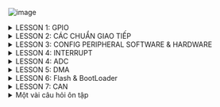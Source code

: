 ![image](https://github.com/NguyenNgocQuyen29/Embedded-System/assets/124705679/06f1c278-6127-4816-9a86-4fa04218a35b)<details><summary>LESSON 1: GPIO</summary>
</p>
  
### Để cấu hình cho ngoại vi GPIO ta follow theo các bước sau: ###
  
  ![image](https://github.com/NguyenNgocQuyen29/Embedded-System/assets/124705679/8b64ddcf-fd3c-4214-b78c-0e90d7be0214)
     
 - **Cấp xung clock cho ngoại vi**: ta nhìn vào diagram của con vi điều khiển ta thấy sử dụng API được cấp sẵn cho từng bus, các ngoại vi trên bus được cấp xung thông qua việc truyền thông số vào các API.
     
      ![image](https://github.com/NguyenNgocQuyen29/Embedded-System/assets/124705679/011fe33b-f1ee-42d7-83c3-b939150eb278)

    - Ví dụ: nếu bạn muốn sử dụng chân PA2 thì bạn phải cấp xung cho GPIO, muốn cấp xung cho GPIO thì phải cấp xung cho bus mà GPIO treo lên là APB2.
    - Trong VDK STM32 thì thanh ghi dùng để cấp clock là thanh ghi **RCC**
    - Mình sử dụng thư viện chuẩn, cú pháp để cấp/không cấp clock cho một ngoại vi là: **RCC_@PeriphClockCmd(A, B)** , với @ là tên bus mà mình muốn cấp clock(AHB, APB1, APB2), A là ngoại vi mà mình muốn cấp
 clock(RCC_APB2Periph_GPIOC,....), B là cho phép cấp/không cấp (ENABLE,...).
- **Cấu hình GPIO**: GPIO có các tham số đó là pin, mode, speed.
  - Pin: là chân mà bạn muốn dùng( 0->15)
  - Mode: loại chức năng mà bạn muốn dùng, 2 chức năng cơ bản nhất của GPIO chính là Input và Output. Cú pháp để dùng: **GPIO_Mode_Out_PP** //push-
    
    👀👀Input:(đầu vào) có nhiều loại ví dụ như **floating, input_pullup, input_pulldown**
       - floating : tín hiệu trên chân GPIO mặc định ở trạng thái không xác định thường phụ thuộc vào nguồn ở bên 
       - input_pullup: dùng điện trở kéo lên nguồn, trạng thái mặc định là 1.
       - input_pulldown: dùng điện trở kéo xuống đất, trạng thái mặc định là 0.
         
    *Để hiểu rõ hơn thì nôn na là: ví dụ bạn có 1 nút nhấn đi, bạn để trạng thái mặc định là 1(tức là chưa làm gì thì trạng thái nó là 1), khi tác động trạng thái nó là 0. Lúc đó bạn thiết kế bài toán
là nhấn nút led sẽ sáng thì làm sao nó biết được là bạn nhấn nút? thì lúc đó nếu nó nhận được tín hiệu 0(tức là có sự thay đổi trạng thái từ 0 về 1) thì nó sẽ thực hiện lệnh bật đèn.*

    👀👀Output: ở ví dụ trên thì nút nhấn là input và led là output, output có 2 loại đó là opendrain và push-pull(pull-up & pull-down).
       - open drain: Khi sử dụng mode Push-pull thì trong đó nó cấu hình sẵn một điện trở rồi(kéo lên hoặc kéo xuống) nhưng ở I2C nó đã có sẵn điện trở kéo lên rồi, nên dùng OD để không cần điện trở kéo cho vi điều khiển nữa. Tại vì mình đã có điện trở kéo lên rồi giờ config thêm nó sẽ gây xung đột 
         
       - push pull: cũng có 2 chế độ **pull-up & pull-down** giống ở phía trên.
         
    *Khi nào dùng opendrain và khi nào dùng push-pull? Khi bạn muốn on/off,pwm thì dùng push. Còn opendrain thì với những giao thức nào ở trạng thái mặc định của nó đã có trở kéo lên nguồn rồi thì trong vi điều khiển ko cần dùng nữa ví dụ:làm việc với giao thức I2C 😊*

  - Speed: tốc độ đáp ứng thì tùy mình thôi.
    
  **Vấn đề đặt ra ở đây là? trong một chương trình mình muốn dùng 1 lúc nhiều chân đi chẳng lẻ lần nào mình cũng gọi các tham số ra , như thế sẽ rất chi là mệt, nên để tối ưu thì mình sẽ tạo 1 struct mà nó
    có cùng tính chất như:mode, pin, speed. Trong thư viện chuẩn, struct đó có tên là** GPIO_InitTypeDef. Struct là một kiểu dữ liệu nên mình sẽ khai báo 1 biến và dùng biến đó trỏ tới các tham số trong struct. Các cấuhình sẽ lưu giá trị vào biến đó.
Vậy là đã cấu hình cho 1 chân đã xong, và mình sẽ truyền 2 tham số đó là **tên GPIO**:GPIO cần dùng và **cấu hình mình vừa mới config**: con trỏ tới biến đó.

</p>

</details>


<details><summary>LESSON 2: CÁC CHUẨN GIAO TIẾP</summary>
<p>
  
### 1.Truyền nhận dữ liệu ##
Việc truyền nhận dữ liệu thực chất là việc truyền nhận các tín hiệu điện áp biểu diễn cho các bit, điện áp được truyền nhận trên các chân của Vi điều khiển. 

![image](https://github.com/NguyenNgocQuyen29/Embedded-System/assets/124705679/835ae92d-4018-4b5d-a82c-ed16c9e2bf43)
**Câu hỏi được đặt ra ở đây là :ví dụ 2 bit liền kề nó có cùng mức điện áp thì làm sao MCU nhận biết được đó là 2 bit?** => Đó là lí do tại sao có các kiểu giao tiếp sau đây.
### 2.SPI - Serial Peripheral Interface ##
SPI 
  >- Là chuẩn giao tiếp nối tiếp(các bit sẽ được truyền đi lần lượt) đồng bộ.
  >- Hoạt động ở chế độ song công(ở cùng thời điểm có thể vừa truyền vừa nhận).
  >- Sử dụng 4 dây.
![image](https://github.com/NguyenNgocQuyen29/Embedded-System/assets/124705679/6fcc1cb1-7746-4101-94ba-497b05fcc2a8)

>- SCK: Serial Clock. Thiết bị tạo clock là master và cung cấp clock cho slave. Sở dỉ là giao tiếp đồng bộ vì kiểu master và slave có chung 1 dây SCK để điều khiển truyền hay nhận của 2 thiết bị.
>- MOSI: Master Out Slave In . Tín hiệu tạo bởi master và Slave nhận tín hiệu.
>- MISO: Master In Slave Out. Tín hiệu tạo bởi Slave và Master nhận tín hiệu
>- SS: Select Slave. Chọn thiết bị Slave để giao tiếp. Để chọn được thì *Master kéo đường SS tương ứng xuống mức 0(bình thường SS ở mức 1)*.
*Giao tiếp bằng chân chọn chip*
Quá trình truyền nhận SPI:
 ![image](https://github.com/NguyenNgocQuyen29/Embedded-System/assets/124705679/d4ed44ed-206e-4517-93eb-ea22abf7cb8d)

![image](https://github.com/NguyenNgocQuyen29/Embedded-System/assets/124705679/bafed7bc-b5ab-4869-968b-a773cd95aaa6)

    - Bắt đầu truyền nhận master sẽ kéo chân CS của slave xuống 0 để báo hiệu quá trình truyền nhận.
    - Clock sẽ được cấp bởi master ,mỗi xung clock thì Master sẽ truyền 1 bit cho slave và slave cũng truyền 1bit cho master.
    - Các thanh ghi cập nhật giá trị truyền nhận và dịch 1 bit.
    - truyền cho tới khi hết 8 bit.

Các mode của SPI: trạng thái các xung Clock được xác định dựa vào CPOL và CPHA"
- CPOL:
   + Bằng 0 thì lúc mặc định là 0. Muốn tạo ra clock để báo hiệu truyền nhận thì ta kéo nó từ 0 lên 1 rồi về 0 là tạo ra 1 xung clock để truyền nhận 1 bit
   + Bằng 1 thì lúc mặc định là 1. Muốn tạo ra clock để báo hiệu truyềnn nhận thì ta kéo nó từ 1 xuống 0 rồi về 1 là tạo ra 1 xung clock để truyền nhận 1 bit.
- CPHA:
   + Bằng 0: tức là mình đưa bit vào trước mới cấp clock.
   + Bằng 1: tức là mình cấp clock rồi mới đưa bit vào.

### 3.I2C - Inter-Integrated Circuit ##
I2C:
![image](https://github.com/NguyenNgocQuyen29/Embedded-System/assets/124705679/d6784c65-8f3b-4f47-adcc-47d9da5e31e0)

  >- Hoạt động ở chế độ bán song công(tức là tại một thời điểm thì nó chỉ có thể truyền hoặc nhận, nếu muốn nhận phải đợi truyền xong).
  >- Sử dụng 2 dây: SCL, SDA, 2 dây này được gắn vào điện trở kéo lên nguồn.
***Bán song công vì: nó chỉ có 2 dây 1 là SCL(clock) và 1 dây là SDA để truyền, chỉ có 1 dây nên không thể 1 lúc mà vừa truyền vừa nhận dữ liệu được.****
- I2C nó không truyền theo từng bit giống như SPI mà nó sẽ truyền theo từng frame
- I2C giao tiếp bằng địa chỉ
Data frame của I2C:

![image](https://github.com/NguyenNgocQuyen29/Embedded-System/assets/124705679/a13d7528-9d93-4dbd-8c29-2b970a5d46a6)

  >- Đầu tiên phải có start condition( SDA kéo xuống mức 0 trước SCL để tạo ra tín hiệu, bình thường 2 dây này ở mức 1 tại vì nó được gắn vào điện trở kéo lên nguồn).
  >- Tiếp theo là 7 or 10 bit địa chỉ(tùy thuộc vào chip) và ***1 bit R/W***.
  >- Phải gửi địa chỉ vì nó cùng 1 lúc truyền nhận nhiều thiết bị, để phân biệt chúng thì mỗi con phải có 1 địa chỉ, khi nó truyền bit địa chỉ thì tất cả sẽ được nhận m, thiết bị nào ứng với địa chỉ đó thì sẽ biết là sắp có quá trình truyền/nhận. Còn bit R/W để nó nói với slave tương ứng với địa chỉ đó là nó sẽ truyền hay đọc dữ liệu(0:Read là master sẽ đọc được trạng thái của Slave, 1.Write:master viết data cho slave).
 
Ví dụ:
![image](https://github.com/NguyenNgocQuyen29/Embedded-System/assets/124705679/81902655-4b05-4d0c-8f14-77b57f254d18)

Ở ví dụ này Master truyền đi *0b10101111* tức là 7 bit địa chỉ và 1 bit W(1). Khi truyèn đến tất cẩ slave, nó readSDA ghi vào 1 thanh ghi, lấy thanh ghi đó >> 1(bỏ biến R/W ra) sau đó ^ với address của mỗi con
Nếu kết quả là 0 thì tức là địa chỉ của slave đó và thực hiện việc truyền data. (chú ý: 2 số giống nhau ^ sẽ bằng 0, còn khác nhau thì bằng 1).

  >- Bit cuối cùng là ACK để slave báo hiệu cho Master biết là slave đã nhận tín hiệu(báo hiệu bằng cách kéo đường SDA xuống ).
![image](https://github.com/NguyenNgocQuyen29/Embedded-System/assets/124705679/df9f5768-cf91-4a9e-ad48-14924c5a729e)

Nếu mà Slave đã nhận data rồi thì phải truyền lại 1 bit gọi là ACK(=0) bit này truyền lên SDA, lúc này Master thành input để đọc giá trị slave gửi tới(bit ACK), nếu mà Master đọc giá trị của SDA là 1 thì là truyền thất bại, phải tryền cái khác hoặc gửi lại. Tóm lại là mỗi lần truyền 8bit thì Master đổi chức năng thành input để đọc xem slave đã nhận được hay chưa.

  >- Sau khi thực hiện xong quá trình truyền nhận thì kết thúc phải có **stop condition** SCL kéo lên 1 trước.

![image](https://github.com/NguyenNgocQuyen29/Embedded-System/assets/124705679/aa2d8985-ea32-4e7a-9154-3e4defbd5f23)


**Note: Giao tiếp đồng bộ là giữa các thiết bị truyền nhận có xung clock, còn không có thì là giao tiếp bất đồng bộ, UART là một ví dụ**


### 3.UART - Universal Asynchronous Receiver-Transmitter ##
Không giống như SPI,I2C có thể thực hiện một lúc nhiều thiết bị, còn UART chỉ 2 thiết bị với nhau(giao tiếp 1 - 1)
Tại vì bất đồng bộ nên để 2 chủ thể có thể biết mà tương tác với nhau thì dựa vào **baudrate**. Khác baudrate vẫn truyền được nhưng dư liệu truyền, nhận sẽ bị sai.
UART :
>- Bất đồng bộ.
>- 2 dây TX,RX
>- Hoạt động song công.

Truyền theo frame gồm 8 bit
![image](https://github.com/NguyenNgocQuyen29/Embedded-System/assets/124705679/c1e16ab0-4776-4897-8865-eb6f9cd1dcbc)

- Để bắt đầu truyền nhận khi có Start Bit(kéo TX từ 1->0).
- 5 đến 9 bit dữ liệu.
- 0 to 1 Parity bit (bit chẵn lẻ).
   + Bit chẵn lẻ kiểm tra xem dữ liệu nhận đúng hay chưa.
   + Quy luật chẵn: nếu tổng số bit 1 là số chẵn thì bit đó là 0, còn quy luật lẻ là nếu tổng sốt bit lẻ là số chẵn thì thêm số 1.
- 1 hoặc 2 stop bit(kéo chân Rx lên 1).

***So sánh UART, SPI, I2C***

![144962711_249915713337702_340587713684986630_n](https://github.com/NguyenNgocQuyen29/Embedded-System/assets/124705679/bda29e02-1576-4909-9c86-33fc4b3c336b)

</p>

</details>

<details><summary>LESSON 3: CONFIG PERIPHERAL SOFTWARE & HARDWARE</summary>
</p>

## a. I2C SOFTWARE (GPIO)
Các bước để thực hiện I2C software

![image](https://github.com/NguyenNgocQuyen29/Embedded-System/assets/124705679/66ad7dc7-24b9-4da4-8677-72acd0979ef0)

*Hàm truyền*:

![image](https://github.com/NguyenNgocQuyen29/Embedded-System/assets/124705679/ef56abe0-268d-44cb-a07a-14d6b4c10cee)


        #include "stm32f10x_gpio.h"             // Device:StdPeriph Drivers:GPIO
        #include "stm32f10x_rcc.h"              // Device:StdPeriph Drivers:RCC
        #include "stm32f10x_tim.h"              // Device:StdPeriph Drivers:TIM
        
        #define I2C_SCL    GPIO_Pin_6
        #define I2C_SDA    GPIO_Pin_7
        
        #define I2C_GPIO   GPIOB
        
        
        
        #define WRITE_SDA_0       GPIO_ResetBits(I2C_GPIO,I2C_SDA)
        #define WRITE_SDA_1       GPIO_SetBits(I2C_GPIO,I2C_SDA)
        #define WRITE_SCL_0       GPIO_ResetBits(I2C_GPIO,I2C_SCL)
        #define WRITE_SCL_1       GPIO_SetBits(I2C_GPIO,I2C_SCL)
        #define READ_SDA_VAL      GPIO_ReadInputDataBit(I2C_GPIO,I2C_SDA)
        
        typedef enum{
          NOT_OK = 0,
          OK
        }status;
        typedef enum{
          NACK = 0,
          ACK
        }ACK_Bit;
        void delay_us(uint32_t delay){
          TIM_SetCounter(TIM2,0);
          while(TIM_GetCounter(TIM2)<delay){}
        }
        /*
        * Function: I2C_Config
        * Description: initial state setting for SDA and SCL is 1
        */
        void I2C_Config(){
              WRITE_SDA_1;
              delay_us(1);
              WRITE_SCL_1;
              delay_us(1);
        }
        /*
        * Function: I2C_Start
        * Description: Start condition is that SCL pin is pulled down to 0 before SDA pin. To avoid unexpected situations, set both pins to state 1 before Start Condition
        */
        void I2C_Start(){
              //de phong truong hop co nhieu thiet bi truyen voi nhau , lo co truong hop slave dang truyen 0 len duong SDA thi sao nen de mac dinh la 1 
              WRITE_SDA_1;
              delay_us(3);
              WRITE_SCL_1;
              delay_us(3);
              WRITE_SDA_0;
              delay_us(3);
              WRITE_SCL_0;
              delay_us(3);
        }
        void I2C_Stop(){
              WRITE_SDA_0;
              delay_us(3);
              WRITE_SCL_1;
              delay_us(3);
              WRITE_SDA_1;
              delay_us(3);
        }
        void clock(){
          WRITE_SCL_1;
          delay_us(5);
          WRITE_SCL_0;
          delay_us(2);
        }
        status I2C_Write(uint8_t u8Data){
              uint8_t i;
              status stRet;
              for(int i=0; i<8;i++){  //write byte data
                 if(u8Data & 0x80){
                   WRITE_SDA_1;
                 }else{
                   WRITE_SDA_0;
                 }
               delay_us(3);
               clock();
               u8Data <<= 1;
              }
              //sau khi truyen 8 bit thi SDA keo len 1
              WRITE_SDA_1;
              delay_us(3);
              
              //xung thu 9 de gui tin hieu ACK
              //trong luc gui xung thi doc trang thai cua ACK
              WRITE_SCL_1;
              delay_us(3);
              
              if(READ_SDA_VAL){ //dieu kien dung cua ìf la 1
                stRet = NOT_OK;
              }else{
                stRet = OK;
              }
              delay_us(2);
              WRITE_SCL_0;
              delay_us(3);
              
              return stRet;
        }
        uint8_t I2C_Read(ACK_Bit _ACK){
          uint8_t i;
          uint8_t u8Ret = 0x00;
          WRITE_SDA_1;
          delay_us(3);
          //doc tin hieu 8bit dau
          for(i=0;i<8;++i){
            u8Ret <<= 1;
            WRITE_SCL_1;
            delay_us(3);
                if(READ_SDA_VAL){//neu gia tri SDA la 1 thi them 1 vao thanh ghi
                  u8Ret |= 0x01;
                }
                delay_us(2);
                
            WRITE_SCL_0;
            delay_us(5);
          }
          if(_ACK){
             WRITE_SDA_0;
          }else{
             WRITE_SDA_1;		 
          }
          delay_us(3);
          
          WRITE_SCL_1;
          delay_us(5);
          WRITE_SCL_0;
          delay_us(5);
          
          return u8Ret;
        }

## b. I2C HARDWARE - TÍCH HỢP SẴN TRONG VDK
Các bước thực hiện là: Xác định các chân I2C -> Cấu hình GPIO -> Cấu hình I2C

![image](https://github.com/NguyenNgocQuyen29/Embedded-System/assets/124705679/3587dbc2-8f9d-44c2-b0c0-2e17dce2609d)

 - Xác định các chân GPIO

 ![image](https://github.com/NguyenNgocQuyen29/Embedded-System/assets/124705679/848a3a4f-1d9f-46ee-84d8-7d46636e7693)
  
 - Cấu hình GPIO

 ![image](https://github.com/NguyenNgocQuyen29/Embedded-System/assets/124705679/8b621881-23ed-43aa-8226-d01a33b02ba4)

 - Cấu hình I2C

![image](https://github.com/NguyenNgocQuyen29/Embedded-System/assets/124705679/ca7e26ce-7e88-48b9-afff-3d6ed957c639)

- Các hàm truyền nhận:

![image](https://github.com/NguyenNgocQuyen29/Embedded-System/assets/124705679/d28ce59f-5be4-4992-ae69-bd5247062c95)

- Hàm kiểm tra cờ, sự kiện:

![image](https://github.com/NguyenNgocQuyen29/Embedded-System/assets/124705679/97748f79-9365-4795-9331-8e54e54670ba)

## c. UART SOFTWARE (GPIO)

Các bước: ***Xác định các chân UART** -> ***Cấu hình GPIO*** -> ***Khởi tạo chân cho UART***

![image](https://github.com/NguyenNgocQuyen29/Embedded-System/assets/124705679/58c2a805-2e5e-4c9d-bc28-5f3a7ccafe22)

Hàm truyền nhận:

![image](https://github.com/NguyenNgocQuyen29/Embedded-System/assets/124705679/ce41848c-c42c-4400-b1e3-91be121c5ec2)

Hàm nhận:

![image](https://github.com/NguyenNgocQuyen29/Embedded-System/assets/124705679/c05eb440-2095-4466-92a9-ee82a56468f0)

Parity bit:

![image](https://github.com/NguyenNgocQuyen29/Embedded-System/assets/124705679/a8229798-081d-493c-bec8-fcc8f35a523a)

Code:

            #define TX_Pin     GPIO_Pin_9
            #define RX_Pin     GPIO_Pin_10
            #define UART_GPIO  GPIOA
            //9600bits/1s <=> 9600bits/1000ms <=> 1 bit = 0,10467 = 1 period tie
            #define BRateTime  105
            typedef enum{
            	Parity_Mode_NONE,
            	Parity_Mode_ODD,
            	Parity_Mode_EVENT
            }Parity_Mode;
            void RCC_Config(){
            	RCC_APB2PeriphClockCmd(RCC_APB2Periph_GPIOA, ENABLE);
            	RCC_APB1PeriphClockCmd(RCC_APB1Periph_TIM2, ENABLE);
            }
            void delay_us(uint32_t delay){
            		TIM_SetCounter(TIM2,0);
            		while(TIM_GetCounter(TIM2)<delay){}
            }
            void GPIO_Config(){
            	GPIO_InitTypeDef GPIO_Config;
            	GPIO_Config.GPIO_Pin = RX_Pin;
            	GPIO_Config.GPIO_Mode = GPIO_Mode_IN_FLOATING; //cho cho toi khi kia keo xuong moi bat dau nhan nen trang thai ban dau khong xac dinh
            	GPIO_Init(GPIOA, &GPIO_Config);
            	
            	GPIO_Config.GPIO_Pin = TX_Pin;
            	GPIO_Config.GPIO_Mode = GPIO_Mode_Out_PP;
            	GPIO_Config.GPIO_Speed = GPIO_Speed_50MHz;
            	GPIO_Init(GPIOA, &GPIO_Config);
            }
            //default status of pin TX is 1
            void UART_Config(){
            	GPIO_SetBits(UART_GPIO, TX_Pin);
            	delay_us(1);
            }
            void UART_Transmit(const char DataValue){
            	GPIO_WriteBit(UART_GPIO,TX_Pin, Bit_RESET);//start bit
            	delay_us(BRateTime);
            	//dich tung bit
            	for(unsigned char i = 0; i<8;i++){
            		if(((DataValue>>i)&0x1)==0x1){
            			GPIO_WriteBit(UART_GPIO, RX_Pin, Bit_SET);
            		}else{
            			GPIO_WriteBit(UART_GPIO, RX_Pin, Bit_RESET);
            		}
            		delay_us(BRateTime);
            	}
            	//stop bit
            	GPIO_WriteBit(UART_GPIO,TX_Pin, Bit_SET);
            	delay_us(BRateTime);
            }
            unsigned char UART_Receive(void){
            	unsigned char DataValue = 0;
            	while(GPIO_ReadInputDataBit(UART_GPIO, RX_Pin) == 1);
            	delay_us(BRateTime);
            	delay_us(BRateTime/2);
            	for ( unsigned char i = 0; i < 8; i++ ){
            		if ( GPIO_ReadInputDataBit(UART_GPIO, RX_Pin) == 1 ){
            			DataValue += (1<<i);}
            		delay_us(BRateTime);
            		}
            		if ( GPIO_ReadInputDataBit(UART_GPIO, RX_Pin) == 1 ){
            			delay_us(BRateTime/2);
            			return DataValue;
            		} 
            }
            uint8_t Parity_Generate(uint8_t data, Parity_Mode Mode){
            	uint8_t count =0;
            	for(int i=0; i< 8; i++){
            		if(data & 0x01){
            			count++;
            		}
            		data>>=1;
            	}
            	switch(Mode){
            		case Parity_Mode_NONE:
            			return data; 
            			break;
            		case Parity_Mode_ODD:
            			if(count%2){
            				return ((data<<1)|1);
            			} else {
            				return (data<<1);
            			}
            			break;
            		case Parity_Mode_EVENT:
            			if(!(count%2)){
            				return ((data<<1)|1);
            			} else {
            				return (data<<1);
            			}
            			break;
            		default:
            			return data;
            			break;
            	}
            }
            uint8_t Parity_Check(uint8_t data, Parity_Mode Mode){
            	uint8_t count =0;
            	for(int i=0; i< 8; i++){
            		if(data & 0x01){
            			count++;
            		}
            		data>>=1;
            	}
            	switch(Mode){
            		case Parity_Mode_NONE:
            			return 1; 
            			break;
            		case Parity_Mode_ODD:
            			return (count%2); 
            			break;
            		case Parity_Mode_EVENT:
            			return (!(count%2)); 
            			break;
            		default:
            			return 0;
            			break;
            	}
            }

## D. UART HARDWARE (GPIO)
</p>

</details>

<details><summary>LESSON 4: INTERRUPT</summary>
</p>

Interrupt - hay còn gọi là ngắt ngoài, là một tín hiệu khẩn cấp gửi đến bộ xử lí yêu cầu bộ xử lí phải tạm ngừng các hoạt động hiện tại để "nhảy" đến một nơi khác trong chương trình để thực hiện nhiệm vụ khẩn cấp nào đó - nhiệm vụ này gọi là chương trình phục vụ ngắt, ISR (Interrupt Service Routine). Sau khi xử lí xong nhiệm vụ này thì bộ đếm chương trình sẽ trả về giá trị trước đó để bộ xử lí thực hiện công việc còn đang dang dở. Như vậy, ngắt có mức độ ưu tiên cao nhất, thường xử lí các sự kiện bất ngờ nhưng không tốn thời gian. Ngắt có 2 loại: ngắt có thể xuất phát từ tín hiệu bên trong con chip(ngắt báo bộ đếm timer/counter tràn, ngắt báo quá trình gửi dữ liệu bằng RS232 kết) hoặc ngắt do các tác nhân bên ngoài(nhấn button, ngắt báo có 1 gói dữ liệu nhận được).

Ví dụ: cách tổ chức một trường trình ngắt trong chip AVR

![image](https://github.com/NguyenNgocQuyen29/Embedded-System/assets/124705679/1051744c-af23-4acb-92ac-0cfc61444d76)

### A. Ngắt ngoài
Ngắt ngoài là loại ngắt duy nhất độc lập với các thiết bị của chip 

+ Để sử dụng ngắt ngoài ta thực hiện các bước sau:*Xác định các chân ngắt ngoài* -> *Cấu hình các chân GPIO*

Trước tiên muốn sử dung bất cứ ngoại vi nào thì mình phải bật Clock của bus gắn với ngoại vi đó, ngoài ra phải bật thêm AFIO. AFTO là những cái funtion thay thế.

 *Bật clock:*
  
   void RCC_Config(){
  
    	RCC_APB2PeriphClockCmd(RCC_APB2Periph_GPIOA, ENABLE);
  
    	RCC_APB2PeriphClockCmd(RCC_APB2Periph_AFIO, ENABLE);
  
    }

  *Config GPIO là input(đọc tín hiệu ngắt):*

  ![image](https://github.com/NguyenNgocQuyen29/Embedded-System/assets/124705679/113fe10d-ead5-4894-905a-990a154dd077)

+ Sau khi Config GPIO ở chế độ ngắt ngoài thì mình sẽ cấu hình cho EXTI
  Những tham số của ngắt ngoài bao gồm: **Line ngắt, Mode, Cạnh ngắt**
   *EXTI_Line:* Chọn line ngắt.
  
   *EXTI_Mode:* Chọn Mode cho ngắt là Ngắt(thực thi hàm ngắt) hay Sự kiện(Không thực thi)
  
   *EXTI_Trigger:* Cấu hình cạnh ngắt.
  
   *EXTI_LineCmd:* Cho phép ngắt ở Line đã cấu hình.
  
![image](https://github.com/NguyenNgocQuyen29/Embedded-System/assets/124705679/069436e3-fc31-4050-83b5-84c05875d3c3)

+ Bộ NVIC cấu hình các tham số ngắt và quản lý các vector ngắt. Các tham số trong bộ này gồm:

![image](https://github.com/NguyenNgocQuyen29/Embedded-System/assets/124705679/15d6d9c6-2431-4036-90d3-92496b687d26)
  
Ví dụ về cấu hình NVIC:

![image](https://github.com/NguyenNgocQuyen29/Embedded-System/assets/124705679/05d21012-a698-4ec0-a871-9fd14583fc82)


Hàm phụ vụ ngắt ngoài: ***EXTIx_IRQHandler()*** (x là line ngắt tương ứng), ***Hàm EXTI_GetITStatus(EXTI_Linex)*** :Kiểm tra cờ ngắt của line x tương ứng. 
***Hàm EXTI_ClearITPendingBit(EXTI_Linex)***: Xóa cờ ngắt ở line x.

![image](https://github.com/NguyenNgocQuyen29/Embedded-System/assets/124705679/5e8e2976-0f6d-4574-80cf-52f29ee3a0bd)

Tóm lại: Cấu hình GPIO ở chế độ ngắt ngoài -> Cấu hình EXTI(line, Ngắt(thực thi) or Sự kiện(không thực thi), cạnh ngắt, cho phép ngắt ở cạnh đó) -> Bộ quản lí các thamm số và quản lí vector ngắt NVIC (Vector Line, độ ưu tiên chính, độ ưu tiên phụ, cho phép ngắt).

</p>

</details>

<details><summary>LESSON 4: ADC</summary>
</p>
Vi điều khiển hay các thiết bị ngày nay đều sử dụng tín hiệu số dựa trên các bit nhị phân để hoạt động. Còn thực tế thì không chỉ mãi là tín hiệu số mà là tín hiệu tương tự và liên tục vì vậy cần phải có thiết bị chuyển đổi từ tín hiệu tương tự sang tín hiệu số. 
*ADC - Analog to Digital Convert*: bộ chuyển đổi từ tín hiệu tương tự sang tín hiệu số 

![image](https://github.com/NguyenNgocQuyen29/Embedded-System/assets/124705679/6489b83b-dd9c-4a2a-9ed0-e8298c28b88d)

Khả năng chuyển đổi của ADC phụ thuộc vào 2 yếu tố
+ Độ phân giải: Số bit mà ADC sử dụng để mã hóa tín hiệu. Hay còn gọi là số mức tín hiệu được biểu diễn(có độ phân giải càng cao thì độ chính xác càng lớn.)
+ Tần số/Chu kì lấy mẫu: tốc độ/khoảng thời gian giữa 2 lần mã hóa(tần số lấy mẫu càng cao thì chuyển đổi sẽ có độ chính xác càng lớn). Tần số lấy mẫu = 1/(thời gian lấy mẫu + thời gian chuyển đổi).
### ADC trong stm32
Trong stm32 có 2 kênh ADC đó là ADC1 và ADC2, mỗi bộ có tối đa 9 channel với nhiều mode hoạt động, kết quả chuyển đổi được lưu trong thanh ghi 16 bit.
- Độ phân giải: 12 bit
- Có các ngắt hổ trợ, có thể điều khiển hoạt động ADC bằng xung Trigger.
- Thời gian chuyển đổi nhanh: 1us tại tần số 65Mhz.
- Có bộ DMA giúp tăng tốc độ xử lí
  Sơ đồ khối bộ ADC:
  
  ![image](https://github.com/NguyenNgocQuyen29/Embedded-System/assets/124705679/7a8be06e-9ff2-4540-af12-c489ac25415e)

***Cấu hình GPIO -> Cấu hình ADC*** 
+ Các chế độ của ADC:
  >- Single: ADC chỉ đọc 1 kênh duy nhất, và chỉ đọc khi kênh nào được yêu câu.
  >- Single Continous: sẽ đọc 1 kênh duy nhất, nhưng đọc dữ liệu nhiều lần
  >- Scan: Multi-Channels: Quét qua và đọc dữ liệu nhiều kênh, nhưng chỉ đọc khi nào được yêu cầu.
  >- Scan: Continous Multi-Channels Repeat: Quét qua và đọc dữ liệu nhiều kênh, nhưng đọc liên tiếp nhiều lần giống như Single Continous.

+ Các tham số:

![image](https://github.com/NguyenNgocQuyen29/Embedded-System/assets/124705679/4b56e05e-1ffe-4c63-ace0-3a56b127321f)



</p>

</details>


<details><summary>LESSON 5: DMA</summary>
</p>

</p>

</details>

<details><summary>LESSON 6: Flash & BootLoader</summary>
</p>
  
*Nguồn tham khảo: Lập trình điện tử*
Chắc hẳn các bạn đã từng nghe quá trình ***boot*** trong máy tính, nó là một phần quan trọng giúp cho việc khởi động hệ điều hành máy tính. Bootloader là phần mềm quan trọng nạp vào máy tính trước khi khởi động.
Ta học vi điều khiển phải cần biến đến Bootloader 👉Rỏ ràng máy tính cũng xử dụng nhiều vi xử lí, Bootloader như một firmware nạp sẵn, trước khi máy tính khởi động thì cái firmware này sẽ được gọi, Vi điểu khiển của chúng ta cũng sử dụng lõi vi xử và khi khởi động thì nó sẽ bắt đầu từ đâu?

![image](https://github.com/NguyenNgocQuyen29/Embedded-System/assets/124705679/0ea09278-006d-4c9b-8529-67bbcf23f45c)

Nếu có một chương trình bootloader nạp vào trong vi điều khiển, thì trước tiên nó nhảy vào chương trình bootloader thực hiện một số công việc, sau đó mới thực hiện Application.
 #### Tổ chức bộ nhớ STM32
- Hiểu được tổ chức bộ nhớ STM32 rất quan trọng trong bootloader. Chúng ta cần nắm chương trình **boot** nằm ở địa chỉ nào, chương trình nằm ở địa chỉ nào và cách phân chia Page của bộ nhớ FLash(stm32f1). Trong vi điều khiển STM có 2 bộ nhớ cần được quan tâm là: bộ nhớ chương trình và bộ nhớ dữ liệu:
     >- Vùng nhớ code: có thể là FLASH/EEPROM/ROM/OTP,... dùng để lưu code và các lệnh của chương trình
     >- Vùng nhớ SRAM: sử dụng để kế nối Sram trên chip, dùng để lưu dữ liệu tạm thời khi run-time.
  
![image](https://github.com/NguyenNgocQuyen29/Embedded-System/assets/124705679/8f71965a-ac75-4e2c-b051-857527b898be)

 👉 Địa chỉ bộ nhớ Flash bắt đầu 0x00000000 nhưng trong vi điều khiển STM32, vùng nhớ code bắt đầu từ địa chỉ 0x0800 0000 khi mình nạp xuống thì nó sẽ mặc định nạp chương trình từ địa chỉ này, với MSP ở 0x0800 0000 và Vector Table bắt đầu từ địa chỉ 0x0800 0004 (Reset_Handler).
 
 ![image](https://github.com/NguyenNgocQuyen29/Embedded-System/assets/124705679/1d57354c-7b16-46b3-b4a6-f71e67cd7e63)

Vi điều khiển STM32F1 cung cấp 128/64Kb, ngoài lưu trữ MSP, Vector Table, bộ nhớ Flash sẽ lưu trữ vùng nhớ chương trình ứng dụng của chúng ta, cùng với đó là vùng data.

👉Để thao tác với bộ nhớ hiệu quả thì bộ nhớ Flash trong STM32 chia thành các Page, mỗi Page có kích thước 1Kb.

👉Bộ nhớ Flash có thể được thao tác ghi **trên từng word**(2bytes/4bytes) nhưng lại chỉ có thể xóa theo từng Page
=>Vì vậy , chúng ta có thể thực hiện Bootloader bằng cách cài đặt chương trình Bootloader ở một Page nào đó, chẳng hạn như Page0, Và cùng lúc đó đặt Firmware application 1 vào Page1, Firmware application 2 vào Page2, Firmware application 3 vào Page3.

![image](https://github.com/NguyenNgocQuyen29/Embedded-System/assets/124705679/200f08ce-a419-472b-989d-d4387b2511de)

 👉Chúng ta sẽ bắt đầu với chương trình Bootloader, được đặt tại địa chỉ 0x0800 0000. Ngoài ra, chúng ta thấy sự xuất hiện của 3 Firmware khác:
 
 + *Factory Firmare:* là phiên bản đầu tiên của Firmware mà nhà sản xuất cung cấp cho người dùng.
 + *Current Firmware:* là phiên bản hiện tại của Firmware đang chạy trên vi điều khiển, được chúng ta lưu trên 1 Page nào đó.
 + *FOTA Firmware:* là phiên bản cập nhật mới của firmware.

### Bootloader chủ yếu quan tâm đến nạp file nhị phân xuống bộ nhớ của Vi điều khiển, có 2 vấn đề cần được chú ý đó là: Sắp xếp chúng trong bộ nhớ như nào và File nhị phân (cấu trúc, nội dung).

 #### Little Endian and Big Endian
 Most modern computer memory are byte addressible. Each byte in memory has its own unique address. 
 If a data object take multiple contiguous bytes in memory, the memory address of this object is defined as the lowest address of all bytes this object contains. 
 
 ![image](https://github.com/NguyenNgocQuyen29/Embedded-System/assets/124705679/0b203571-5e92-4934-9c18-c748b70c6e58)

Ví dụ: một word gồm 4 bytes được khoanh như hình, mỗi bytes đều có một địa chỉ của chính nó, nhưng địa chỉ của cái word này là địa chỉ của byte thấp nhất trong 4 byte này là 0x20000000.
*Vậy word được lưu trữ tại 0x20000000 là bao nhiêu?* 

![image](https://github.com/NguyenNgocQuyen29/Embedded-System/assets/124705679/bf1a5dd8-8208-421d-bb1a-74e223ebab53)

The anwser is that it depends on endian.
- Big endian:(big - end: lớn cuối cùng - địa chỉ lớn cuối cùng =>giá trị lớn cuối cùng) thứ tự sắp xếp theo chiều từ nơi địa chỉ thấp nhất đến cao nhất =>if big endian thì value = 01020304
- Little endian: ngược lại =>value = 04030201
 #### File nhị phân
 Có một số định dạng file nhị phân thường gặp là: .BIN, .ELF, .HEX
 + .BIN: định dạng cơ bản nhất của file nhị phân, không cần chính sửa hay trải qua quá trình relocation, câu lệnh sẽ được tải trực tiếp xuống địa chỉ. 
 + .ELF: định dạng này cần thêm quá trình relocation. Chúng ta có thể nạp vào địa chỉ mà ta mong muốn.
 + .HEX: định dạng này khá quen thuộc với chúng ta, thường được gen ra từ phần mềm
👉 Cần nắm được cấu trúc của .HEX
Chúng ta làm việc với Bootloader nên việc nạp code không thông qua phần mềm hay IDE nữa, chúng ta nghĩ đến việc nạp code thông qua mạng không dây hoặc qua các giao thức SPI,I2C,UART.
Khi nạp code thông qua phần mềm, thì phần mềm phải phân tích file Hex rồi tải data xuống Flash thông qua ST-Link. Còn ta tự làm thì phải **phân tích file hex**->**tải data xuống Flash** thông qua mạng không giây hoặc các Protocol khác =>***Việc hiểu file .HEX rất quan trọng***

![image](https://github.com/NguyenNgocQuyen29/Embedded-System/assets/124705679/778e6bae-3aa8-48db-a18b-259337697e12)

- Start Code: Ở mỗi dòng sẽ luôn bắt đầu bằng dấu hai chấm ':'
- Byte Count: Ở đây bao gồm 2 chữ số (1 byte) để chỉ thị số byte data có trên dòng tương ứng. 
- Address: 4 chữ số, đây là địa chỉ offset, địa chỉ này cộng thêm địa chỉ base (chúng ta có thể chọn - ví dụ 0x0800.0000 chẳng hạn) sẽ ra địa chỉ mà data được nạp xuống bộ nhớ FLASH. 
- Record Type: 2 chữ số, từ 00 đến 05, nói lên ý nghĩa của data. 

![image](https://github.com/NguyenNgocQuyen29/Embedded-System/assets/124705679/ce837fe8-67de-42ef-a245-3f5558d5ce9b)


- Data: Phần này là dữ liệu sẽ lưu lên FLASH, số byte sẽ được quy định ở trường Byte Count.
 Checksum: gồm 2 chữ số, dùng để kiểm tra lỗi. Theo quy định thì một line sẽ đúng khi mà byte checksum sẽ bằng ***đảo*** của tổng tất cả các byte còn lại cùng dòng, cộng thêm 1. 
#### Thao tác trên bộ nhớ Flash
Khi làm việt với bootloader chúng ta cần quan tâm xem mình cần làm gì (Data từ file Hex) -> ghi vào đâu? (Address của file Hex).
- Có 3 loại thao tác với bộ nhớ Flash: đọc - Read, ghi - Write, xóa - Delete.

Bài tập: flash - bootloader

</p>

</details>

<details><summary>LESSON 7: CAN</summary>
</p>

</p>

</details>

<details><summary>Một vài câu hỏi ôn tập</summary>
</p>
  
### 1. Destructor trong Class có thể bị overloaded không?
- Không thể bị overload(nạp chồng).
- Nguyên nhân: trong một class chỉ có 1 destructor.

### 2. Function overloading và operator overloading?
- Function loading là một tính năng của ngôn ngữ C(không có dùng trong C). Kỹ thuật này cho phép sử dụng cùng một tên gọi cho nhiều hàm(có cùng mục đích) nhưng khác kiểu dữ liệu tham số hoặc số lượng tham số truyền vào. Cùng kiểu dữ liệu trả về và tham số truyền vào là tham trị không phải là tham chiếu.
- operator overloading: là 1 tính năng trong c++, cho phép thực hiện các toán tử tạo ra từ class.

### 3. So sánh struct với class
- Mặc định: trong struct mặc định là public, một class mặc định truy cập là private.
- Mục đích: struct đại diện cho một cấu trúc dữ liệu đơn giản, trong khi class được sử dụng để tạo  một đối tương. 

### 4. Làm sao để biết data gửi đi trong SPI,I2C là đúng?
- Thêm 1 bit check sum data.
- Thuật toán như CRC.

</p>

</details>
   


    
  



